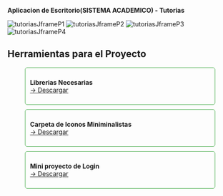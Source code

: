 **Aplicacion de Escritorio(SISTEMA ACADEMICO) - Tutorias**

![tutoriasJframeP1](https://github.com/user-attachments/assets/4c9123ed-cd3b-4bfc-82ba-b02d4a857331)
![tutoriasJframeP2](https://github.com/user-attachments/assets/d792e232-50ca-4dfc-88ab-53a32db1d94c)
![tutoriasJframeP3](https://github.com/user-attachments/assets/ba9a3a37-5631-46ec-993f-48a89dfaab9e)
![tutoriasJframeP4](https://github.com/user-attachments/assets/6d5097cc-29ec-4ddd-9ac2-f96841c03465)



<h2 align="left">Herramientas para el Proyecto</h2>
<div align="center">
  <div style="border: 1px solid #4CAF50; border-radius: 5px; padding: 10px; margin-bottom: 10px; width: 80%;">
    <p align="left">
      <strong>Librerias Necesarias</strong><br>
      <a href="https://www.mediafire.com/folder/meaxq4b2pkx9m/librerias" target="blank">→ Descargar</a>
    </p>
  </div>

  <div align="center">
  <div style="border: 1px solid #4CAF50; border-radius: 5px; padding: 10px; margin-bottom: 10px; width: 80%;">
    <p align="left">
      <strong>Carpeta de Iconos Miniminalistas</strong><br>
      <a href="https://www.mediafire.com/file/p3zkq9gasghj403/Iconos.zip/file" target="blank">→ Descargar</a>
    </p>
  </div>

  <div align="center">
  <div style="border: 1px solid #4CAF50; border-radius: 5px; padding: 10px; margin-bottom: 10px; width: 80%;">
    <p align="left">
      <strong>Mini proyecto de Login </strong><br>
      <a href="https://www.mediafire.com/file/n3sg1n35rbply7g/loginHospital.zip/file" target="blank">→ Descargar</a>
    </p>
  </div>
